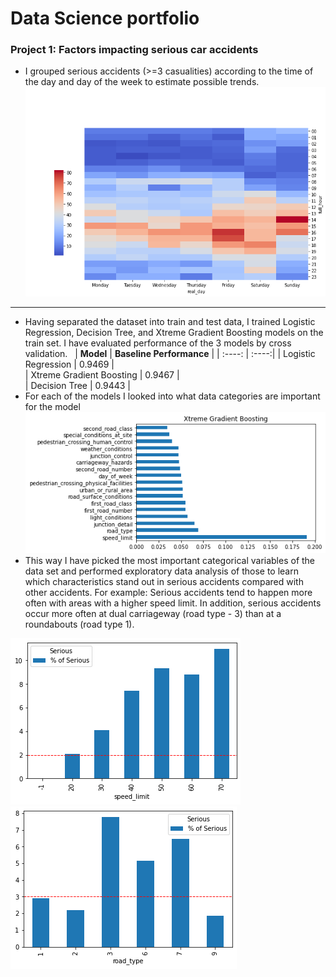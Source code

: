 # Data Science portfolio
### Project 1: Factors impacting serious car accidents
* I grouped serious accidents (>=3 casualities) according to the time of the day and day of the week to estimate possible trends.
![](/Figures/heatmap.png)


***
* Having separated the dataset into train and test data, I trained Logistic Regression, Decision Tree, and Xtreme Gradient Boosting models on the train set. I have evaluated performance of the 3 models by cross validation.
&nbsp;
 | **Model**	                  | **Baseline Performance** | 
 | :----: | :----:|
 | Logistic Regression     | 0.9469 |                
| Xtreme Gradient Boosting | 0.9467 |                
| Decision Tree           | 0.9443 |                  
* For each of the models I looked into what data categories are important for the model
![](/Figures/Xgb_features.png)
* This way I have picked the most important categorical variables of the data set and performed exploratory data analysis of those to learn which characteristics stand out in serious accidents compared with other accidents. For example: Serious accidents tend to happen more often with areas with a higher speed limit. In addition, serious accidents occur more often at dual carriageway (road type - 3) than at a roundabouts (road type 1).

![](/Figures/speed.png)
![](/Figures/road_type.png)


